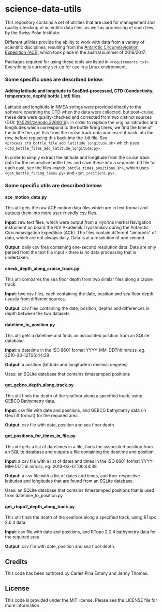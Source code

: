 # science-data-utils

This repository contains a set of utilities that are used for management and quality-checking of scientific data files, as well as processing of such files, by the Swiss Polar Institute.

Different utilities provide the ability to work with data from a variety of scientific disciplines, resulting from the [Antarctic Circumnavigation Expedition (ACE)](https://spi-ace-expedition.ch) which took place in the austral summer of 2016/2017. 

Packages required for using these tools are listed in `<requirements.txt>`. Everything is currently set-up for use in a Linux environment.

### Some specific uses are described below:

#### Adding latitude and longitude to SeaBird-processed, CTD (Conductivity, temperature, depth) bottle (.btl) files

Latitude and longitude in NMEA strings were provided directly to the software operating the CTD when the data were collected, but post-cruise, these data were quality-checked and corrected from two distinct sources (DOI: [10.5281/zenodo.3260616](10.5281/zenodo.3260616)). In order to replace the original latitudes and longitudes which correspond to the bottle firing times, we find the time of the bottle fire, get this from the cruise track data and insert it back into the row, before replacing this back into the .btl file. See `<process_ctd_bottle_file_add_latitude_longitude.sh>` which uses `<ctd_bottle_files_add_latitude_longitude.py>`. 

In order to simply extract the latitude and longitude from the cruise track data for the respective bottle files and save these into a separate .btl file for each cast, see the files `<match_bottle_times_positions.sh>`, which uses `<get_bottle_firing_times.py>` and `<get_positions.py>`. 

### Some specific utils are described below:

#### ace_motion_data.py

This util gets the raw ACE motion data files which are in text format and outputs them into more user-friendly csv files. 

**Input**: raw text files, which were output from a Hydrins Inertial Navigation instrument on board the R/V Akademik Tryoshnikov during the Antarctic Circumnavigation Expedition (ACE). The files contain different "amounts" of data, which are not always daily. Data is at a resolution of one second.

**Output**: daily csv files containing one-second resolution data. Data are only parsed from the text file input - there is no data processing that is undertaken.

#### check_depth_along_cruise_track.py

This util compares the sea floor depth from two similar files along a cruise track.

**Input**: two csv files, each containing the date, position and sea floor depth, usually from different sources.

**Output**: csv files containing the date, position, depths and differences in depth between the two datasets.

#### datetime_to_position.py

This util gets a datetime and finds an associated position from an SQLite database. 

**Input**: a datetime in the ISO 8601 format YYYY-MM-DDThh:mm:ss, eg. 2010-03-12T06:44:38

**Output**: a position (latitude and longitude in decimal degrees)

Uses: an SQLite database that contains timestamped positions

#### get_gebco_depth_along_track.py

This util finds the depth of the seafloor along a specified track, using GEBCO Bathymetry data.

**Input**: csv file with date and positions, and GEBCO bathymetry data (in GeoTiff format) for the required area.

**Output**: csv file with date, position and sea floor depth.

#### get_positions_for_times_in_file.py

This util gets a list of datetimes in a file, finds the associated position from an SQLite database and outputs a file containing the datetime and position.

**Input**: a csv file with a list of dates and times in the ISO 8601 format YYYY-MM-DDThh:mm:ss, eg. 2010-03-12T06:44:38

**Output**: a csv file with a list of dates and times, and their respective latitudes and longitudes that are found from an SQLite database. 

Uses: an SQLite database that contains timestamped positions that is used from datetime_to_position.py

#### get_rtopo2_depth_along_track.py

This util finds the depth of the seafloor along a specified track, using RTopo 2.0.4 data.

**Input**: csv file with date and positions, and RTopo 2.0.4 bathymetry data for the required area.

**Output**: csv file with date, position and sea floor depth.

## Credits

This code has been authored by Carles Pina Estany and Jenny Thomas.

## License

This code is provided under the MIT license. Please see the LICENSE file for more information. 

